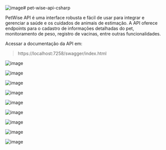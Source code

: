 ![image](https://github.com/user-attachments/assets/362ada6e-30b7-456a-b1e0-71b84536dfe0)# pet-wise-api-csharp

PetWise API é uma interface robusta e fácil de usar para integrar e gerenciar a saúde e os cuidados de animais de estimação. A API oferece endpoints para o cadastro de informações detalhadas do pet, monitoramento de peso, registro de vacinas, entre outras funcionalidades.

Acessar a documentação da API em:
> https://localhost:7258/swagger/index.html

![image](https://github.com/user-attachments/assets/48ff4298-9097-4b42-a3fa-9d3142d0a3bc)

![image](https://github.com/user-attachments/assets/ca5b6e15-38d9-4e9c-bc5f-c86cbb9c3668)

![image](https://github.com/user-attachments/assets/ae4155a6-ebe5-41ff-a6dd-0c45587998b7)

![image](https://github.com/user-attachments/assets/9d0d40e3-8fe2-478b-b5db-a0013f49a3ac)

![image](https://github.com/user-attachments/assets/81d604da-0f92-40e0-8dcf-d6019a0cd759)

![image](https://github.com/user-attachments/assets/97e31c5d-4d1b-48d6-9c16-090c601e1350)

![image](https://github.com/user-attachments/assets/ebf3ca04-342b-4781-9ba8-e1c115b9253f)

![image](https://github.com/user-attachments/assets/dd711de2-e5d6-4e6c-91fc-da9d54f0aa0c)

![image](https://github.com/user-attachments/assets/8d4411bb-fb4a-4574-95f2-cc8518e10581)
